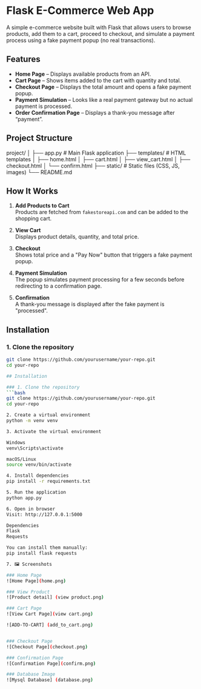 # Flask E-Commerce Web App

A simple e-commerce website built with Flask that allows users to browse products, add them to a cart, proceed to checkout, and simulate a payment process using a fake payment popup (no real transactions).

## Features
- **Home Page** – Displays available products from an API.
- **Cart Page** – Shows items added to the cart with quantity and total.
- **Checkout Page** – Displays the total amount and opens a fake payment popup.
- **Payment Simulation** – Looks like a real payment gateway but no actual payment is processed.
- **Order Confirmation Page** – Displays a thank-you message after “payment”.

## Project Structure
project/
│
├── app.py # Main Flask application
├── templates/ # HTML templates
│ ├── home.html
│ ├── cart.html
│ ├── view_cart.html
│ ├── checkout.html
│ └── confirm.html
├── static/ # Static files (CSS, JS, images)
└── README.md



## How It Works
1. **Add Products to Cart**  
   Products are fetched from `fakestoreapi.com` and can be added to the shopping cart.

2. **View Cart**  
   Displays product details, quantity, and total price.

3. **Checkout**  
   Shows total price and a "Pay Now" button that triggers a fake payment popup.

4. **Payment Simulation**  
   The popup simulates payment processing for a few seconds before redirecting to a confirmation page.

5. **Confirmation**  
   A thank-you message is displayed after the fake payment is "processed".

## Installation

### 1. Clone the repository
```bash
git clone https://github.com/yourusername/your-repo.git
cd your-repo

## Installation

### 1. Clone the repository
```bash
git clone https://github.com/yourusername/your-repo.git
cd your-repo

2. Create a virtual environment
python -m venv venv

3. Activate the virtual environment

Windows
venv\Scripts\activate

macOS/Linux
source venv/bin/activate

4. Install dependencies
pip install -r requirements.txt

5. Run the application
python app.py

6. Open in browser
Visit: http://127.0.0.1:5000

Dependencies
Flask
Requests

You can install them manually:
pip install flask requests

7. 🖼️ Screenshots

### Home Page
![Home Page](home.png)

### View Product
![Product detail] (view product.png)

### Cart Page
![View Cart Page](view cart.png)

![ADD-TO-CART] (add_to_cart.png)


### Checkout Page
![Checkout Page](checkout.png)

### Confirmation Page
![Confirmation Page](confirm.png)

### Database Image 
![Mysql Database] (database.png)



